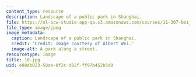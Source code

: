 ```yaml
---
content_type: resource
description: Landscape of a public park in Shanghai.
file: https://ol-ocw-studio-app-qa.s3.amazonaws.com/courses/11-307-beijing-urban-design-studio-summer-2006/e08db02358ae0f2cd02fff97b452b5d0_10.jpg
file_type: image/jpeg
image_metadata:
  caption: Landscape of a public park in Shanghai.
  credit: 'Credit: Image courtesy of Albert Wei.'
  image-alt: A park along a street.
resourcetype: Image
title: 10.jpg
uid: e08db023-58ae-0f2c-d02f-ff97b452b5d0
---
```


